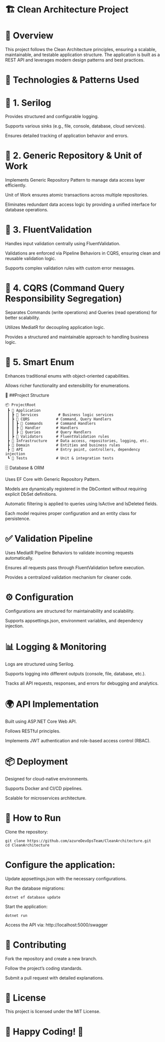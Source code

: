  # 🏗 Clean Architecture Project

# 📌 Overview

This project follows the Clean Architecture principles, ensuring a scalable, maintainable, and testable application structure. The application is built as a REST API and leverages modern design patterns and best practices.

# 🚀 Technologies & Patterns Used

# 🔹 1. Serilog

Provides structured and configurable logging.

Supports various sinks (e.g., file, console, database, cloud services).

Ensures detailed tracking of application behavior and errors.

# 🔹 2. Generic Repository & Unit of Work

Implements Generic Repository Pattern to manage data access layer efficiently.

Unit of Work ensures atomic transactions across multiple repositories.

Eliminates redundant data access logic by providing a unified interface for database operations.

# 🔹 3. FluentValidation

Handles input validation centrally using FluentValidation.

Validations are enforced via Pipeline Behaviors in CQRS, ensuring clean and reusable validation logic.

Supports complex validation rules with custom error messages.

# 🔹 4. CQRS (Command Query Responsibility Segregation)

Separates Commands (write operations) and Queries (read operations) for better scalability.

Utilizes MediatR for decoupling application logic.

Provides a structured and maintainable approach to handling business logic.

# 🔹 5. Smart Enum

Enhances traditional enums with object-oriented capabilities.

Allows richer functionality and extensibility for enumerations.

📂 ##Project Structure
```
📦 ProjectRoot
 ┣ 📂 Application
 ┃ ┣ 📂 Services         # Business logic services
 ┃ ┣ 📂 CQRS            # Command, Query Handlers
 ┃ ┃ ┣ 📂 Commands      # Command Handlers
 ┃ ┃ ┣ 📂 Handler       # Handlers
 ┃ ┃ ┣ 📂 Queries       # Query Handlers
 ┃ ┣ 📂 Validators      # FluentValidation rules
 ┣ 📂 Infrastructure    # Data access, repositories, logging, etc.
 ┣ 📂 Domain            # Entities and business rules
 ┣ 📂 API               # Entry point, controllers, dependency injection
 ┗ 📂 Tests             # Unit & integration tests
```
🗄 Database & ORM

Uses EF Core with Generic Repository Pattern.

Models are dynamically registered in the DbContext without requiring explicit DbSet<T> definitions.

Automatic filtering is applied to queries using IsActive and IsDeleted fields.

Each model requires proper configuration and an entity class for persistence.

# ✅ Validation Pipeline

Uses MediatR Pipeline Behaviors to validate incoming requests automatically.

Ensures all requests pass through FluentValidation before execution.

Provides a centralized validation mechanism for cleaner code.

# ⚙ Configuration

Configurations are structured for maintainability and scalability.

Supports appsettings.json, environment variables, and dependency injection.

# 📊 Logging & Monitoring

Logs are structured using Serilog.

Supports logging into different outputs (console, file, database, etc.).

Tracks all API requests, responses, and errors for debugging and analytics.

# 🌍 API Implementation

Built using ASP.NET Core Web API.

Follows RESTful principles.

Implements JWT authentication and role-based access control (RBAC).

# 📦 Deployment

Designed for cloud-native environments.

Supports Docker and CI/CD pipelines.

Scalable for microservices architecture.

# 🚀 How to Run

Clone the repository:
```
git clone https://github.com/azureDevOpsTeam/CleanArchitecture.git
cd CleanArchitecture
```
# Configure the application:

Update appsettings.json with the necessary configurations.

Run the database migrations:
```
dotnet ef database update
```
Start the application:
```
dotnet run
```
Access the API via: http://localhost:5000/swagger

# 🤝 Contributing

Fork the repository and create a new branch.

Follow the project’s coding standards.

Submit a pull request with detailed explanations.

# 📜 License

This project is licensed under the MIT License.

# 🚀 Happy Coding! 🎉
